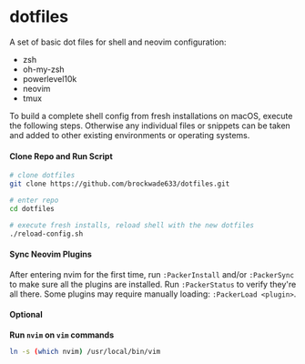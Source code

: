 # dotfiles
A set of basic dot files for shell and neovim configuration: 

- zsh
- oh-my-zsh
- powerlevel10k
- neovim
- tmux

To build a complete shell config from fresh installations on macOS, execute the following steps. Otherwise any individual files or snippets can be taken and added to other existing environments or operating systems.

#### Clone Repo and Run Script
```bash
# clone dotfiles
git clone https://github.com/brockwade633/dotfiles.git

# enter repo
cd dotfiles

# execute fresh installs, reload shell with the new dotfiles
./reload-config.sh
```

#### Sync Neovim Plugins
After entering nvim for the first time, run `:PackerInstall` and/or `:PackerSync` to make sure all the plugins are installed. Run `:PackerStatus` to verify they're all there. Some plugins may require manually loading: `:PackerLoad <plugin>`.

#### Optional
**Run `nvim` on `vim` commands**
```bash
ln -s (which nvim) /usr/local/bin/vim
```

